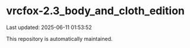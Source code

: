 # vrcfox-2.3_body_and_cloth_edition

Last updated: 2025-06-11 01:53:52

This repository is automatically maintained.
